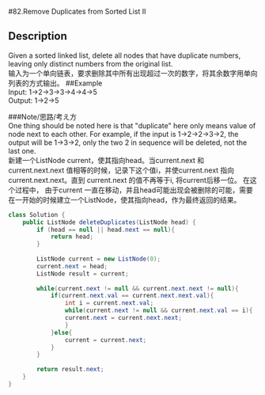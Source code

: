 #82.Remove Duplicates from Sorted List II       
## Description    
   Given a sorted linked list, delete all nodes that have duplicate numbers, leaving only distinct numbers from the original list.  
   输入为一个单向链表，要求删除其中所有出现超过一次的数字，将其余数字用单向列表的方式输出。
##Example  
  Input: 1->2->3->3->4->4->5  
  Output: 1->2->5

###Note/思路/考え方    
   One thing should be noted here is that "duplicate" here only means value of node next to each other. For example, if the input is 1->2->2->3->2, the output will be 1->3->2, only the two 2 in sequence will be deleted, not the last one.    
   新建一个ListNode current，使其指向head。当current.next 和 current.next.next 值相等的时候，记录下这个值i，并使current.next 指向current.next.next。直到 current.next 的值不再等于i, 将current后移一位。 在这个过程中， 由于current 一直在移动，并且head可能出现会被删除的可能，需要在一开始的时候建立一个ListNode，使其指向head，作为最终返回的结果。

```java
class Solution {
    public ListNode deleteDuplicates(ListNode head) {
        if (head == null || head.next == null){
            return head;
        }
        
        ListNode current = new ListNode(0);
        current.next = head;
        ListNode result = current;
        
        while(current.next != null && current.next.next != null){
            if(current.next.val == current.next.next.val){
                int i = current.next.val;
                while(current.next != null && current.next.val == i){
                current.next = current.next.next;
                }
            }else{
                current = current.next;
            }  
        }
        
        return result.next;
    }
}
```
